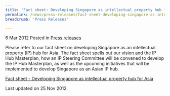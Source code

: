 ```yaml
---
title: 'Fact sheet: Developing Singapore as intellectual property hub for Asia'
permalink: /news/press-releases/fact-sheet-developing-singapore-as-intellectual-property-hub-for-asia/
breadcrumb: 'Press Releases'

---
```



6 Mar 2012 Posted in [Press releases](/news/press-releases)

Please refer to our fact sheet on developing Singapore as an intellectual property (IP) hub for Asia. The fact sheet spells out our vision and the IP Hub Masterplan, how an IP Steering Committee will be convened to develop the IP Hub Masterplan, as well as the upcoming initiatives that will be implemented to develop Singapore as an Asian IP hub.

[Fact sheet - Developing Singapore as intellectual property hub for Asia](/files/news/press-releases/2012/03/linkclickfe19.pdf)


<p class="right-side-updated">Last updated on 25 Nov 2012</p>

